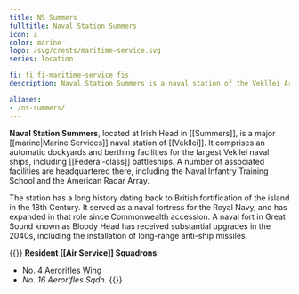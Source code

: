 ```yaml
---
title: NS Summers
fulltitle: Naval Station Summers
icon: ⚓️
color: marine
logo: /svg/crests/maritime-service.svg
series: location

fi: fi fi-maritime-service fis
description: Naval Station Summers is a naval station of the Vekllei Armed Forces, located in the republic of Summers.

aliases:
- /ns-summers/
---
```

**Naval Station Summers**, located at Irish Head in [[Summers]], is a major [[marine|Marine Services]] naval station of [[Vekllei]]. It comprises an automatic dockyards and berthing facilities for the largest Vekllei naval ships, including [[Federal-class]] battleships. A number of associated facilities are headquartered there, including the Naval Infantry Training School and the American Radar Array.

The station has a long history dating back to British fortification of the island in the 18th Century. It served as a naval fortress for the Royal Navy, and has expanded in that role since Commonwealth accession. A naval fort in Great Sound known as Bloody Head has received substantial upgrades in the 2040s, including the installation of long-range anti-ship missiles.

{{<note table>}}
**Resident [[Air Service]] Squadrons**:

* No. 4 Aerorifles Wing
* *No. 16 Aerorifles Sqdn.*
{{</note>}}